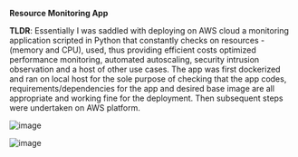 __Resource Monitoring App__

**TLDR**: Essentially I was saddled with deploying on AWS cloud a monitoring application scripted in Python that constantly checks on resources - (memory and CPU), used, thus providing efficient costs optimized performance monitoring, automated autoscaling, security intrusion observation and a host of other use cases. The app was first dockerized and ran on local host for the sole purpose of checking that the app codes, requirements/dependencies for the app and desired base image are all appropriate and working fine for the deployment. Then subsequent steps were undertaken on AWS platform. 

![image](https://github.com/Olalere1/MonitoringApp1/assets/52172707/2abf2f49-73b7-462d-b74c-830f6e883452)

![image](https://github.com/Olalere1/MonitoringApp1/assets/52172707/56513883-9a20-497a-9b11-1786f3bb1929)


